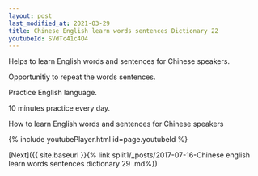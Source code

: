 ```yaml
---
layout: post
last_modified_at: 2021-03-29
title: Chinese English learn words sentences Dictionary 22 
youtubeId: SVdTc41c4O4
---
```

 
 
Helps to learn English words and sentences for Chinese speakers.

Opportunitiy to repeat the words sentences. 

Practice English language. 
 
10 minutes practice every day. 
 
How to learn English words and sentences for Chinese speakers 
 
{% include youtubePlayer.html id=page.youtubeId %}
 
 
[Next]({{ site.baseurl }}{% link  split1/_posts/2017-07-16-Chinese english learn words sentences dictionary 29 .md%})
 
